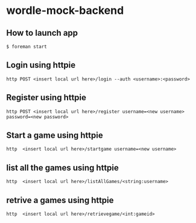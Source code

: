 # wordle-mock-backend

## How to launch app

```
$ foreman start
```

## Login using httpie

```
http POST <insert local url here>/login --auth <username>:<password>
```

## Register using httpie

```
http POST <insert local url here>/register username=<new username> password=<new password>
```
## Start a game using httpie

```
http  <insert local url here>/startgame username=<new username>
```

## list all the games using httpie

```
http  <insert local url here>/listAllGames/<string:username>
```

## retrive a games using httpie
```
http  <insert local url here>/retrievegame/<int:gameid>
```

